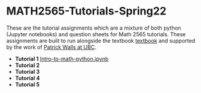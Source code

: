 # MATH2565-Tutorials-Spring22
These are the tutorial assignments which are a mixture of both python (Jupyter notebooks) and question sheets for Math 2565 tutorials. These assignments are built to run alongside the textbook [textbook](https://opentext.uleth.ca/apex-accelerated/part-calculus-II.html) and supported by the work of [Patrick Walls at UBC](https://personal.math.ubc.ca/~pwalls/math-python/).

- **Tutorial 1** [Intro-to-math-python.ipynb](Intro-to-math-python.ipynb)
- **Tutorial 2**
- **Tutorial 3**
- **Tutorial 4**
- **Tutorial 5** 
